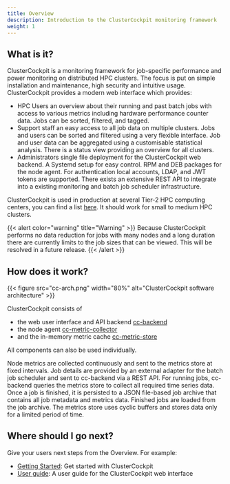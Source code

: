 ```yaml
---
title: Overview
description: Introduction to the ClusterCockpit monitoring framework
weight: 1
---
```


## What is it?

ClusterCockpit is a monitoring framework for job-specific performance and power
monitoring on distributed HPC clusters. The focus is put on simple installation and
maintenance, high security and intuitive usage.
ClusterCockpit provides a modern web interface which provides:

* HPC Users an overview about their running and past batch jobs with access to various metrics including hardware performance counter data. Jobs can be sorted, filtered, and tagged.
* Support staff an easy access to all job data on multiple clusters. Jobs and users can be sorted and filtered using a very flexible interface. Job and user data can be aggregated using a customisable statistical analysis. There is a status view providing an overview for all clusters.
* Administrators single file deployment for the ClusterCockpit web backend. A Systemd setup for easy control. RPM and DEB packages for the node agent. For authentication local accounts, LDAP, and JWT tokens are supported. There exists an extensive REST API to integrate into a existing monitoring and batch job scheduler infrastructure.

ClusterCockpit is used in production at several Tier-2 HPC computing centers,
you can find a list [here](/testimonials). It should work for small to medium HPC clusters.

{{< alert color="warning" title="Warning" >}}
Because ClusterCockpit performs no data reduction for jobs with many nodes and a
long duration there are currently limits to the job sizes that can be viewed.
This will be resolved in a future release.
{{< /alert >}}

## How does it work?

{{< figure src="cc-arch.png"  width="80%" alt="ClusterCockpit software architecture" >}}

ClusterCockpit consists of

* the web user interface and API backend [cc-backend](https://github.com/ClusterCockpit/cc-backend)
* the node agent [cc-metric-collector](https://github.com/ClusterCockpit/cc-metric-collector)
* and the in-memory metric cache [cc-metric-store](https://github.com/ClusterCockpit/cc-metric-collector)

All components can also be used individually.

Node metrics are collected continuously and sent to the metrics store at
fixed intervals. Job details are provided by an external adapter for the
batch job scheduler and sent to cc-backend via a REST API. For running
jobs, cc-backend queries the metrics store to collect all required time
series data. Once a job is finished, it is persisted to a JSON file-based
job archive that contains all job metadata and metrics data. Finished jobs
are loaded from the job archive. The metrics store uses cyclic buffers and
stores data only for a limited period of time.

## Where should I go next?

Give your users next steps from the Overview. For example:

* [Getting Started](/docs/getting-started/): Get started with ClusterCockpit
* [User guide](/docs/webinterface/): A user guide for the ClusterCockpit web interface
